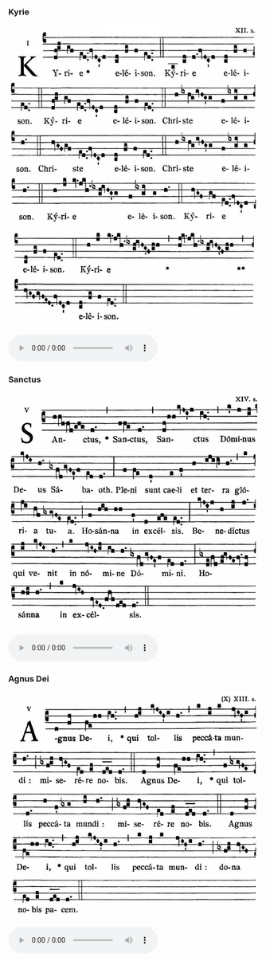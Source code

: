 ### Kyrie

![](images/mass-ix-kyrie.jpg)

<audio src="http://www.ccwatershed.org/audio/djc_09_kyrie_mp3_1/download/" controls="controls"></audio>

### Sanctus

![](images/mass-ix-sanctus.jpg)

<audio src="http://www.ccwatershed.org/audio/djc_09_sanctus_mp3_1/download/" controls="controls"></audio>

### Agnus Dei

![](images/mass-ix-agnus.jpg)

<audio src="http://www.ccwatershed.org/audio/djc_09_agnus_mp3_1/download/" controls="controls"></audio>
